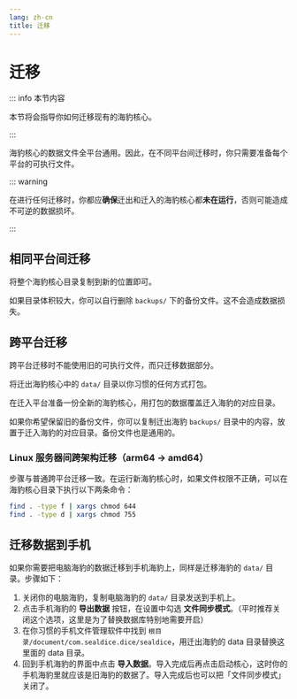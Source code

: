 ```yaml
---
lang: zh-cn
title: 迁移
---
```


# 迁移

::: info 本节内容

本节将会指导你如何迁移现有的海豹核心。

:::

海豹核心的数据文件全平台通用。因此，在不同平台间迁移时，你只需要准备每个平台的可执行文件。

::: warning

在进行任何迁移时，你都应**确保**迁出和迁入的海豹核心都**未在运行**，否则可能造成不可逆的数据损坏。

:::

## 相同平台间迁移

将整个海豹核心目录复制到新的位置即可。

如果目录体积较大，你可以自行删除 `backups/` 下的备份文件。这不会造成数据损失。

## 跨平台迁移

跨平台迁移时不能使用旧的可执行文件，而只迁移数据部分。

将迁出海豹核心中的 `data/` 目录以你习惯的任何方式打包。

在迁入平台准备一份全新的海豹核心，用打包的数据覆盖迁入海豹的对应目录。

如果你希望保留旧的备份文件，你可以复制迁出海豹 `backups/` 目录中的内容，放置于迁入海豹的对应目录。备份文件也是通用的。

### Linux 服务器间跨架构迁移（arm64 → amd64）

步骤与普通跨平台迁移一致。在运行新海豹核心时，如果文件权限不正确，可以在海豹核心目录下执行以下两条命令：

```bash
find . -type f | xargs chmod 644
find . -type d | xargs chmod 755
```

## 迁移数据到手机

如果你需要把电脑海豹的数据迁移到手机海豹上，同样是迁移海豹的 `data/` 目录。步骤如下：

1. 关闭你的电脑海豹，复制电脑海豹的 `data/` 目录发送到手机上。
2. 点击手机海豹的 **导出数据** 按钮，在设置中勾选 **文件同步模式**。（平时推荐关闭这个选项，这里是为了替换数据库特别地需要开启）
3. 在你习惯的手机文件管理软件中找到 `根目录/document/com.sealdice.dice/sealdice`，用迁出海豹的 data 目录替换这里面的 data 目录。
4. 回到手机海豹的界面中点击 **导入数据**。导入完成后再点击启动核心，这时你的手机海豹里就应该是旧海豹的数据了。导入完成后也可以把「文件同步模式」关闭了。
